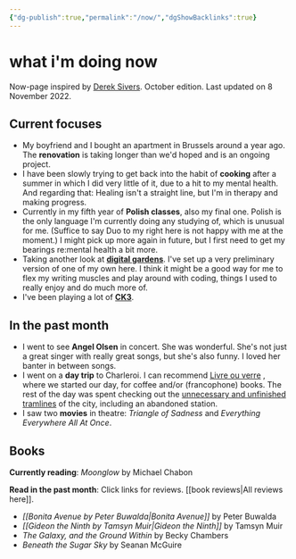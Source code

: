 ```yaml
---
{"dg-publish":true,"permalink":"/now/","dgShowBacklinks":true}
---
```


# what i'm doing now
<div class="ed_note">
<p>Now-page inspired by <a href="https://sive.rs/nowff">Derek Sivers</a>. October edition. Last updated on 8 November 2022.</p>
</div>

## Current focuses  
- My boyfriend and I bought an apartment in Brussels around a year ago. The **renovation** is taking longer than we'd hoped and is an ongoing project.
- I have been slowly trying to get back into the habit of **cooking** after a summer in which I did very little of it, due to a hit to my mental health. And regarding that: Healing isn't a straight line, but I'm in therapy and making progress.
- Currently in my fifth year of **Polish classes**, also my final one. Polish is the only language I'm currently doing any studying of, which is unusual for me. (Suffice to say Duo to my right here is not happy with me at the moment.) I might pick up more again in future, but I first need to get my bearings re:mental health a bit more.
- Taking another look at [**digital gardens**](https://cagrimmett.com/notes/2020/11/08/what-are-digital-gardens/). I've set up a very preliminary version of one of my own here. I think it might be a good way for me to flex my writing muscles and play around with coding, things I used to really enjoy and do much more of.
- I've been playing a lot of **[CK3](https://en.wikipedia.org/wiki/Crusader_Kings_III)**.

## In the past month
- I went to see **Angel Olsen** in concert. She was wonderful. She's not just a great singer with really great songs, but she's also funny. I loved her banter in between songs.
- I went on a **day trip** to Charleroi. I can recommend [Livre ou verre](https://livreouverre.be/) , where we started our day, for coffee and/or (francophone) books. The rest of the day was spent checking out the [unnecessary and unfinished tramlines](https://en.wikipedia.org/wiki/Charleroi_Metro) of the city, including an abandoned station.
- I saw two **movies** in theatre: *Triangle of Sadness* and *Everything Everywhere All At Once*.

## Books
**Currently reading**: *Moonglow* by Michael Chabon

**Read in the past month**:
Click links for reviews. [[book reviews\|All reviews here]].
- *[[Bonita Avenue by Peter Buwalda\|Bonita Avenue]]* by Peter Buwalda
- *[[Gideon the Ninth by Tamsyn Muir\|Gideon the Ninth]]* by Tamsyn Muir
- *The Galaxy, and the Ground Within* by Becky Chambers
- *Beneath the Sugar Sky* by Seanan McGuire

